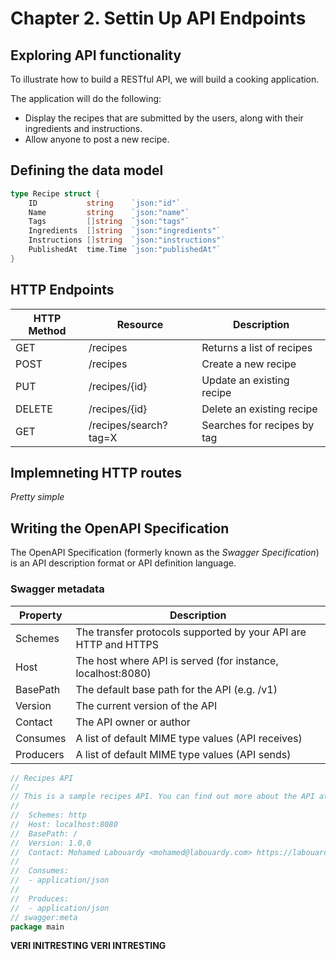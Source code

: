 # Chapter 2. Settin Up API Endpoints

## Exploring API functionality

To illustrate how to build a RESTful API, we will build a cooking application.

The application will do the following:

- Display the recipes that are submitted by the users, along with their ingredients and
instructions.
- Allow anyone to post a new recipe.

## Defining the data model

```go
type Recipe struct {
	ID           string    `json:"id"`
	Name         string    `json:"name"`
	Tags         []string  `json:"tags"`
	Ingredients  []string  `json:"ingredients"`
	Instructions []string  `json:"instructions"`
	PublishedAt  time.Time `json:"publishedAt"`
}
```

## HTTP Endpoints

| HTTP Method | Resource              | Description                 |
|-------------|-----------------------|-----------------------------|
| GET         | /recipes              | Returns a list of recipes   |
| POST        | /recipes              | Create a new recipe         |
| PUT         | /recipes/{id}         | Update an existing recipe   |
| DELETE      | /recipes/{id}         | Delete an existing recipe   |
| GET         | /recipes/search?tag=X | Searches for recipes by tag |

## Implemneting HTTP routes

_Pretty simple_

## Writing the OpenAPI Specification

The OpenAPI Specification (formerly known as the _Swagger Specification_) is an API
description format or API definition language.

### Swagger metadata

| **Property** | **Description**                                                 |
|--------------|-----------------------------------------------------------------|
| Schemes      | The transfer protocols supported by your API are HTTP and HTTPS |
| Host         | The host where API is served (for instance, localhost:8080)     |
| BasePath     | The default base path for the API (e.g. /v1)                    |
| Version      | The current version of the API                                  |
| Contact      | The API owner or author                                         |
| Consumes     | A list of default MIME type values (API receives)               |
| Producers    | A list of default MIME type values (API sends)                  |

```go
// Recipes API
//
// This is a sample recipes API. You can find out more about the API at https://github.com/PacktPublishing/Building-Distributed-Applications-in-Gin.
//
//	Schemes: http
//  Host: localhost:8080
//	BasePath: /
//	Version: 1.0.0
//	Contact: Mohamed Labouardy <mohamed@labouardy.com> https://labouardy.com
//
//	Consumes:
//	- application/json
//
//	Produces:
//	- application/json
// swagger:meta
package main
```

__VERI INITRESTING VERI INTRESTING__
